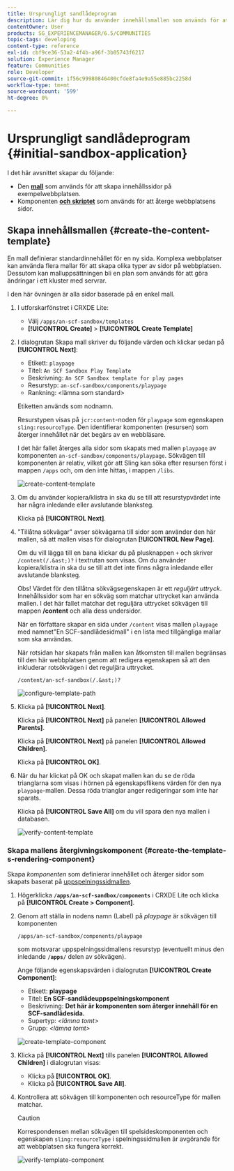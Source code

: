 ```yaml
---
title: Ursprungligt sandlådeprogram
description: Lär dig hur du använder innehållsmallen som används för att skapa innehållssidor och en komponent och ett skript som används för att återge webbsidor.
contentOwner: User
products: SG_EXPERIENCEMANAGER/6.5/COMMUNITIES
topic-tags: developing
content-type: reference
exl-id: cbf9ce36-53a2-4f4b-a96f-3b05743f6217
solution: Experience Manager
feature: Communities
role: Developer
source-git-commit: 1f56c99980846400cfde8fa4e9a55e885bc2258d
workflow-type: tm+mt
source-wordcount: '599'
ht-degree: 0%

---
```


# Ursprungligt sandlådeprogram {#initial-sandbox-application}

I det här avsnittet skapar du följande:

* Den **[mall](#createthepagetemplate)** som används för att skapa innehållssidor på exempelwebbplatsen.
* Komponenten **[och skriptet](#create-the-template-s-rendering-component)** som används för att återge webbplatsens sidor.

## Skapa innehållsmallen {#create-the-content-template}

En mall definierar standardinnehållet för en ny sida. Komplexa webbplatser kan använda flera mallar för att skapa olika typer av sidor på webbplatsen. Dessutom kan malluppsättningen bli en plan som används för att göra ändringar i ett kluster med servrar.

I den här övningen är alla sidor baserade på en enkel mall.

1. I utforskarfönstret i CRXDE Lite:

   * Välj `/apps/an-scf-sandbox/templates`
   * **[!UICONTROL Create]** > **[!UICONTROL Create Template]**

1. I dialogrutan Skapa mall skriver du följande värden och klickar sedan på **[!UICONTROL Next]**:

   * Etikett: `playpage`
   * Titel: `An SCF Sandbox Play Template`
   * Beskrivning: `An SCF Sandbox template for play pages`
   * Resurstyp: `an-scf-sandbox/components/playpage`
   * Rankning: &lt;lämna som standard>

   Etiketten används som nodnamn.

   Resurstypen visas på `jcr:content`-noden för `playpage` som egenskapen `sling:resourceType`. Den identifierar komponenten (resursen) som återger innehållet när det begärs av en webbläsare.

   I det här fallet återges alla sidor som skapats med mallen `playpage` av komponenten `an-scf-sandbox/components/playpage`. Sökvägen till komponenten är relativ, vilket gör att Sling kan söka efter resursen först i mappen `/apps` och, om den inte hittas, i mappen `/libs`.

   ![create-content-template](assets/create-content-template-1.png)

1. Om du använder kopiera/klistra in ska du se till att resurstypvärdet inte har några inledande eller avslutande blanksteg.

   Klicka på **[!UICONTROL Next]**.

1. &quot;Tillåtna sökvägar&quot; avser sökvägarna till sidor som använder den här mallen, så att mallen visas för dialogrutan **[!UICONTROL New Page]**.

   Om du vill lägga till en bana klickar du på plusknappen `+` och skriver `/content(/.&ast;)?` i textrutan som visas. Om du använder kopiera/klistra in ska du se till att det inte finns några inledande eller avslutande blanksteg.

   Obs! Värdet för den tillåtna sökvägsegenskapen är ett *reguljärt uttryck*. Innehållssidor som har en sökväg som matchar uttrycket kan använda mallen. I det här fallet matchar det reguljära uttrycket sökvägen till mappen **/content** och alla dess undersidor.

   När en författare skapar en sida under `/content` visas mallen `playpage` med namnet&quot;En SCF-sandlådesidmall&quot; i en lista med tillgängliga mallar som ska användas.

   När rotsidan har skapats från mallen kan åtkomsten till mallen begränsas till den här webbplatsen genom att redigera egenskapen så att den inkluderar rotsökvägen i det reguljära uttrycket.

   `/content/an-scf-sandbox(/.&ast;)?`

   ![configure-template-path](assets/configure-template-path.png)

1. Klicka på **[!UICONTROL Next]**.

   Klicka på **[!UICONTROL Next]** på panelen **[!UICONTROL Allowed Parents]**.

   Klicka på **[!UICONTROL Next]** på panelen **[!UICONTROL Allowed Children]**.

   Klicka på **[!UICONTROL OK]**.

1. När du har klickat på OK och skapat mallen kan du se de röda trianglarna som visas i hörnen på egenskapsflikens värden för den nya `playpage`-mallen. Dessa röda trianglar anger redigeringar som inte har sparats.

   Klicka på **[!UICONTROL Save All]** om du vill spara den nya mallen i databasen.

   ![verify-content-template](assets/verify-content-template.png)

### Skapa mallens återgivningskomponent {#create-the-template-s-rendering-component}

Skapa *komponenten* som definierar innehållet och återger sidor som skapats baserat på [uppspelningssidmallen](#createthepagetemplate).

1. Högerklicka **`/apps/an-scf-sandbox/components`** i CRXDE Lite och klicka på **[!UICONTROL Create > Component]**.
1. Genom att ställa in nodens namn (Label) på *playpage* är sökvägen till komponenten

   `/apps/an-scf-sandbox/components/playpage`

   som motsvarar uppspelningssidmallens resurstyp (eventuellt minus den inledande **`/apps/`** delen av sökvägen).

   Ange följande egenskapsvärden i dialogrutan **[!UICONTROL Create Component]**:

   * Etikett: **playpage**
   * Titel: **En SCF-sandlådeuppspelningskomponent**
   * Beskrivning: **Det här är komponenten som återger innehåll för en SCF-sandlådesida.**
   * Supertyp: *&lt;lämna tomt>*
   * Grupp: *&lt;lämna tomt>*

   ![create-template-component](assets/create-template-component.png)

1. Klicka på **[!UICONTROL Next]** tills panelen **[!UICONTROL Allowed Children]** i dialogrutan visas:

   * Klicka på **[!UICONTROL OK]**.
   * Klicka på **[!UICONTROL Save All]**.

1. Kontrollera att sökvägen till komponenten och resourceType för mallen matchar.

   >[!CAUTION]
   >
   >Korrespondensen mellan sökvägen till spelsideskomponenten och egenskapen `sling:resourceType` i spelningssidmallen är avgörande för att webbplatsen ska fungera korrekt.

   ![verify-template-component](assets/verify-template-component.png)
